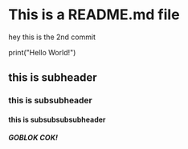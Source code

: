 # This is a README.md file

hey this is the 2nd commit


print("Hello World!")

## this is subheader
### this is subsubheader
#### this is subsubsubsubheader
##### GOBLOK COK!